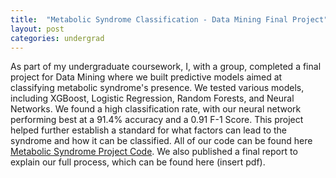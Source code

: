 ```yaml
---
title:  "Metabolic Syndrome Classification - Data Mining Final Project"
layout: post
categories: undergrad
---
```


As part of my undergraduate coursework, I, with a group, completed a final project for Data Mining where we built predictive models
aimed at classifying metabolic syndrome's presence. We tested various models, including XGBoost, Logistic Regression, Random Forests, 
and Neural Networks. We found a high classification rate, with our neural network performing best at a 91.4% accuracy and 
a 0.91 F-1 Score. This project helped further establish a standard for what factors can lead to the syndrome and how it can be classified.
All of our code can be found here [Metabolic Syndrome Project Code](https://github.com/ajaypatel-8/CSC240FinalProject). We also published
a final report to explain our full process, which can be found here (insert pdf). 
